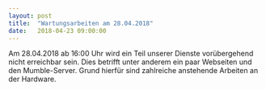 ```yaml
---
layout: post
title:  "Wartungsarbeiten am 28.04.2018"
date:   2018-04-23 09:00:00
---
```

Am 28.04.2018 ab 16:00 Uhr wird ein Teil unserer Dienste vorübergehend nicht erreichbar sein. 
Dies betrifft unter anderem ein paar Webseiten und den Mumble-Server.
Grund hierfür sind zahlreiche anstehende Arbeiten an der Hardware.




